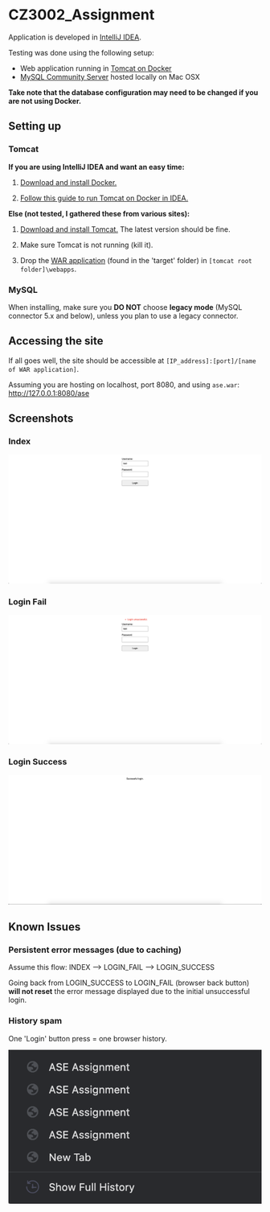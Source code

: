 # CZ3002_Assignment

Application is developed in [IntelliJ IDEA](https://www.jetbrains.com/idea).

Testing was done using the following setup:
* Web application running in [Tomcat on Docker](https://hub.docker.com/_/tomcat)
* [MySQL Community Server](https://dev.mysql.com/downloads/mysql) hosted locally on Mac OSX

**Take note that the database configuration may need to be changed if you are not using Docker.** 

## Setting up 

### Tomcat 

**If you are using IntelliJ IDEA and want an easy time:**

1. [Download and install Docker.](https://www.docker.com/why-docker)

2. [Follow this guide to run Tomcat on Docker in IDEA.](https://www.jetbrains.com/help/idea/deploying-a-web-app-into-an-app-server-container.html)

**Else (not tested, I gathered these from various sites):**

1. [Download and install Tomcat.](https://tomcat.apache.org/) The latest version should be fine.

2. Make sure Tomcat is not running (kill it).

3. Drop the [WAR application](https://github.com/WJ-NTU-Projects/CZ3002_Assignment/tree/master/target) (found in the 'target' folder) in `[tomcat root folder]\webapps`. 

### MySQL

When installing, make sure you **DO NOT** choose **legacy mode** (MySQL connector 5.x and below), unless you plan to use a legacy connector.

## Accessing the site

If all goes well, the site should be accessible at `[IP_address]:[port]/[name of WAR application]`.

Assuming you are hosting on localhost, port 8080, and using `ase.war`: <http://127.0.0.1:8080/ase>

## Screenshots

### Index
![Index](https://github.com/WJ-NTU-Projects/CZ3002_Assignment/blob/master/screenshots/index.png)

### Login Fail
![Login Fail](https://github.com/WJ-NTU-Projects/CZ3002_Assignment/blob/master/screenshots/login_fail.png)

### Login Success
![Login Fail](https://github.com/WJ-NTU-Projects/CZ3002_Assignment/blob/master/screenshots/login_success.png)

## Known Issues

### Persistent error messages (due to caching)
Assume this flow: INDEX --> LOGIN_FAIL --> LOGIN_SUCCESS

Going back from LOGIN_SUCCESS to LOGIN_FAIL (browser back button) **will not reset** the error message displayed due to the initial unsuccessful login.

### History spam
One 'Login' button press = one browser history.

![History Spam](https://github.com/WJ-NTU-Projects/CZ3002_Assignment/blob/master/screenshots/history_spam.png)
